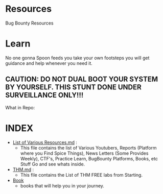 # Resources
Bug Bounty Resources 
# Learn
No one gonna Spoon feeds you take your own footsteps you will get guidance and help whenever you need it.
## CAUTION: DO NOT DUAL BOOT YOUR SYSTEM BY YOURSELF. THIS STUNT DONE UNDER SURVEILLANCE ONLY!!!

What in Repo:
# INDEX
- [List of Various Resources.md](https://github.com/08hakr/Bug-Bounty-Resources-/blob/main/List%20of%20Various%20Resources.md) :
  - This file contains the list of Various Youtubers, Reports (Platform where you Find Spice Things), News Letters (Some Provides Weekly), CTF's, Practice Learn, BugBounty Platforms, Books, etc Stuff Go and see whats inside.
- [THM.md](https://github.com/08hakr/Bug-Bounty-Resources-/blob/main/THM.md) :
  -  This file contains the List of THM FREE labs from Starting. 
- [Book](https://github.com/08hakr/Bug-Bounty-Resources-/tree/main/Books)
  -  books that will help you in your journey.